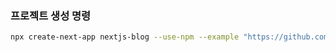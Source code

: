 ### 프로젝트 생성 명령

```bash
npx create-next-app nextjs-blog --use-npm --example "https://github.com/vercel/next-learn/tree/master/basics/learn-starter"
```
